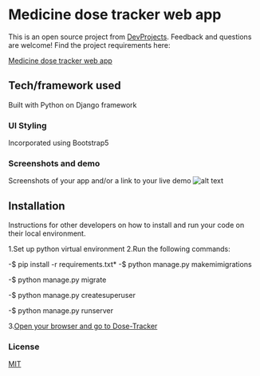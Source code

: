 # Medicine dose tracker web app

This is an open source project from [DevProjects](http://www.codementor.io/projects). Feedback and questions are welcome!
Find the project requirements here:

[Medicine dose tracker web app](https://www.codementor.io/projects/web/medicine-dose-tracker-b6evlas194)

## Tech/framework used

Built with Python on Django framework

### UI Styling

Incorporated using Bootstrap5

### Screenshots and demo

Screenshots of your app and/or a link to your live demo
![alt text](media/dose.jpg)

## Installation

Instructions for other developers on how to install and run your code on their local environment.

1.Set up python virtual environment
2.Run the following commands:

  -$ pip install -r requirements.txt*
  -$ python manage.py makemimigrations

  -$ python manage.py migrate

  -$ python manage.py createsuperuser

  -$ python manage.py runserver

3.[Open your browser and go to Dose-Tracker](http://127.0.0.1/8000) 

### License

[MIT](https://choosealicense.com/licenses/mit/)

